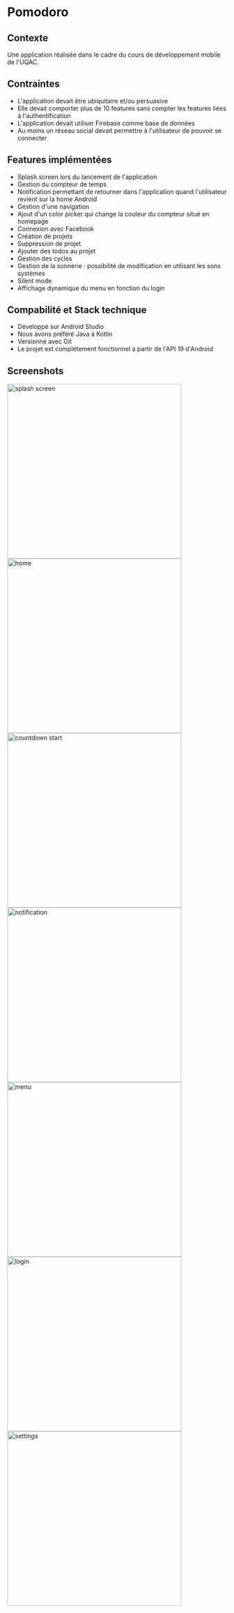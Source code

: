 # Pomodoro

## Contexte

Une application réalisée dans le cadre du cours de développement mobile de l'UQAC.

## Contraintes

* L'application devait être ubiquitaire et/ou persuasive
* Elle devait comporter plus de 10 features sans compter les features liées à l'authentification
* L'application devait utiliser Firebase comme base de données
* Au moins un réseau social devait permettre à l'utilisateur de pouvoir se connecter

## Features implémentées

* Splash screen lors du lancement de l'application
* Gestion du compteur de temps
* Notification permettant de retourner dans l'application quand l'utilisateur revient sur la home Android
* Gestion d'une navigation
* Ajout d'un color picker qui change la couleur du compteur situé en homepage
* Connexion avec Facebook
* Création de projets
* Suppression de projet
* Ajouter des todos au projet
* Gestion des cycles
* Gestion de la sonnerie : possibilité de modification en utilisant les sons systèmes
* Silent mode
* Affichage dynamique du menu en fonction du login

## Compabilité et Stack technique

* Développé sur Android Studio
* Nous avons préféré Java à Kotlin
* Versionné avec Git
* Le projet est complètement fonctionnel à partir de l'API 19 d'Android

## Screenshots

<img src="screenshots/splash_screen.png" alt="splash screen" width="400"/>

<img src="screenshots/home.png" alt="home" width="400"/>

<img src="screenshots/countdown_start.png" alt="countdown start" width="400"/>

<img src="screenshots/notification.png" alt="notification" width="400"/>

<img src="screenshots/menu.png" alt="menu" width="400"/>

<img src="screenshots/login.png" alt="login" width="400"/>

<img src="screenshots/settings.png" alt="settings" width="400"/>